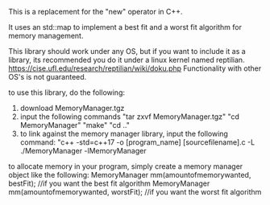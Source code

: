This is a replacement for the "new" operator in C++.

It uses an std::map to implement a best fit and a worst fit algorithm for memory management.

This library should work under any OS, but if you want to include it as a library, its recommended you do it
under a linux kernel named reptilian. https://cise.ufl.edu/research/reptilian/wiki/doku.php
Functionality with other OS's is not guaranteed.

to use this library, do the following:
1. download MemoryManager.tgz
2. input the following commands
  "tar zxvf MemoryManager.tgz"
  "cd MemoryManager"
  "make"
  "cd .."
3. to link against the memory manager library, input the following command:
     "c++ -std=c++17 -o [program_name] [sourcefilename].c -L ./MemoryManager -lMemoryManager

to allocate memory in your program, simply create a memory manager object like the following:
MemoryManager mm(amountofmemorywanted, bestFit); //if you want the best fit algorithm
MemoryManager mm(amountofmemorywanted, worstFit); //if you want the worst fit algorithm
